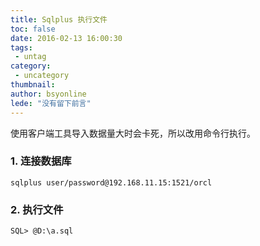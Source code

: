 ```yaml
---
title: Sqlplus 执行文件
toc: false
date: 2016-02-13 16:00:30
tags:
 - untag
category: 
 - uncategory
thumbnail: 
author: bsyonline
lede: "没有留下前言"
---
```


使用客户端工具导入数据量大时会卡死，所以改用命令行执行。

### 1. 连接数据库
```
sqlplus user/password@192.168.11.15:1521/orcl
```
### 2. 执行文件
```
SQL> @D:\a.sql
```
